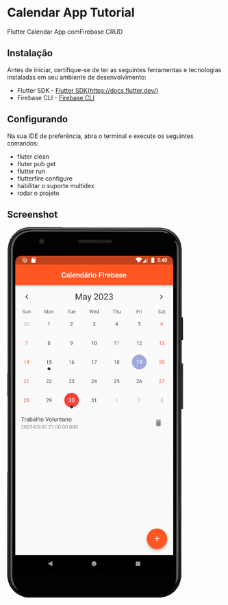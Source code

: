 # Calendar App Tutorial

Flutter Calendar App comFirebase CRUD

## Instalação

Antes de iniciar, certifique-se de ter as seguintes ferramentas e tecnologias instaladas em seu ambiente de desenvolvimento:

* Flutter SDK -  [Flutter SDK(https://docs.flutter.dev/)](https://flutter.dev/docs/get-started/install)
* Firebase CLI - [Firebase CLI](https://firebase.google.com/docs/cli/intro)

## Configurando

Na sua IDE de preferência, abra o terminal e execute os seguintes comandos:

- fluter clean
- fluter pub get
- flutter run
- flutterfire configure 
- habilitar o suporte multidex
- rodar o projeto


## Screenshot

![Flutter Calendar App](screenshots/firebase_calendar.png)

